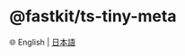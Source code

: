 
# @fastkit/ts-tiny-meta

🌐 English | [日本語](https://github.com/dadajam4/fastkit/blob/main/packages/ts-tiny-meta/README-ja.md)
